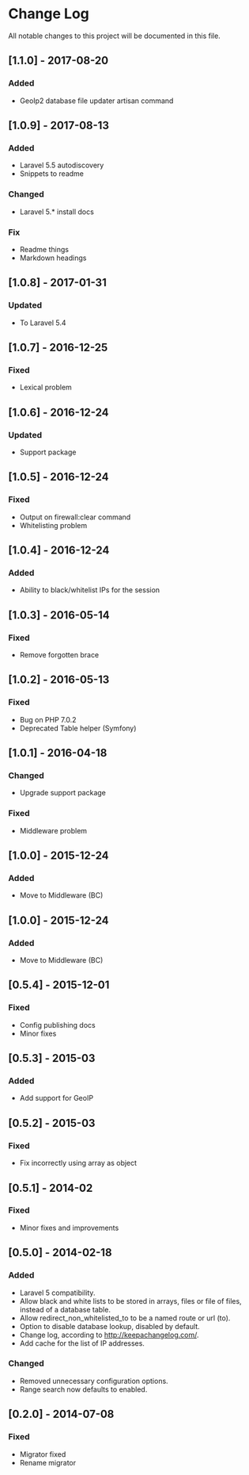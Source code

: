 # Change Log
All notable changes to this project will be documented in this file.

## [1.1.0] - 2017-08-20
### Added
- GeoIp2 database file updater artisan command

## [1.0.9] - 2017-08-13
### Added
- Laravel 5.5 autodiscovery
- Snippets to readme
### Changed
- Laravel 5.* install docs
### Fix
- Readme things
- Markdown headings

## [1.0.8] - 2017-01-31
### Updated
- To Laravel 5.4

## [1.0.7] - 2016-12-25
### Fixed
- Lexical problem

## [1.0.6] - 2016-12-24
### Updated
- Support package

## [1.0.5] - 2016-12-24
### Fixed
- Output on firewall:clear command
- Whitelisting problem

## [1.0.4] - 2016-12-24
### Added
- Ability to black/whitelist IPs for the session

## [1.0.3] - 2016-05-14
### Fixed
- Remove forgotten brace

## [1.0.2] - 2016-05-13
### Fixed
- Bug on PHP 7.0.2
- Deprecated Table helper (Symfony)

## [1.0.1] - 2016-04-18
### Changed
- Upgrade support package
### Fixed
- Middleware problem

## [1.0.0] - 2015-12-24
### Added
- Move to Middleware (BC)

## [1.0.0] - 2015-12-24
### Added
- Move to Middleware (BC)

## [0.5.4] - 2015-12-01
### Fixed
- Config publishing docs
- Minor fixes

## [0.5.3] - 2015-03
### Added
- Add support for GeoIP

## [0.5.2] - 2015-03
### Fixed
- Fix incorrectly using array as object
 
## [0.5.1] - 2014-02
### Fixed
- Minor fixes and improvements
 
## [0.5.0] - 2014-02-18
### Added
- Laravel 5 compatibility.
- Allow black and white lists to be stored in arrays, files or file of files, instead of a database table.
- Allow redirect_non_whitelisted_to to be a named route or url (to).
- Option to disable database lookup, disabled by default.
- Change log, according to http://keepachangelog.com/.
- Add cache for the list of IP addresses.

### Changed
- Removed unnecessary configuration options.
- Range search now defaults to enabled.

## [0.2.0] - 2014-07-08
### Fixed
- Migrator fixed
- Rename migrator
